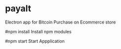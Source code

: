 # payalt
Electron app for Bitcoin Purchase on Ecommerce store

#npm install
Install npm modules

#npm start
Start Appplication